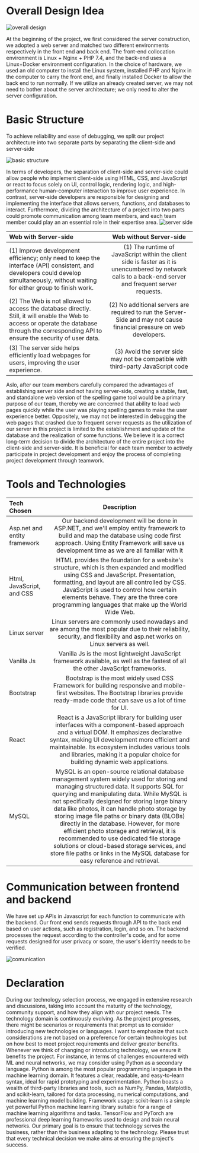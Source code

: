 # Overall Design Idea
![overall design](https://github.com/YifangMeng/Trust-Indicator/assets/141119645/20de9545-37c9-4b7a-adc4-67899f3e2b06)

At the beginning of the project, we first considered the server construction, we adopted
a web server and matched two different environments respectively in the front end and
back end. The front-end collocation environment is Linux + Nginx + PHP 7.4, and the
back-end uses a Linux+Docker environment configuration. In the choice of hardware, we
used an old computer to install the Linux system, installed PHP and Nginx in the
computer to carry the front end, and finally installed Docker to allow the back end to run
normally. If we utilize an already created server, we may not need to bother about the server architecture; we only need to alter the server configuration.

# Basic Structure
To achieve reliability and ease of debugging, we split our project architecture into two
separate parts by separating the client-side and server-side

![basic structure](https://github.com/YifangMeng/Trust-Indicator/assets/141119645/bd4d63ac-b25e-42ec-822b-55052eea97fc)

In terms of developers, the separation of client-side and server-side could allow people
who implement client-side using HTML, CSS, and JavaScript or react to focus solely on UI,
control logic, rendering logic, and high-performance human-computer interaction to
improve user experience. In contrast, server-side developers are responsible for
designing and implementing the interface that allows servers, functions, and databases
to interact. Furthermore, dividing the architecture of a project into two parts could
promote communication among team members, and each team member could play an
an essential role in their expertise area.
![server side](https://github.com/YifangMeng/Trust-Indicator/assets/141119645/d3c61046-e521-4192-b00d-683047b7d5e2)

|  Web with Server-side  |      Web without Server-side     |    
|:---------|:------------:|
|(1) Improve development efficiency; only need to keep the interface (API) consistent, and developers could develop simultaneously, without waiting for either group to finish work. |(1) The runtime of JavaScript within the client side is faster as it is unencumbered by network calls to a back-end server and frequent server requests.|                 
|(2) The Web is not allowed to access the database directly. Still, it will enable the Web to access or operate the database through the corresponding API to ensure the security of user data.|(2) No additional servers are required to run the Server-Side and may not cause financial pressure on web developers.|                    
|(3) The server side helps efficiently load webpages for users, improving the user experience. |(3) Avoid the server side may not be compatible with third-party JavaScript code|       

Aslo, after our team members carefully compared the advantages of establishing server
side and not having server-side, creating a stable, fast, and standalone web version of
the spelling game tool would be a primary purpose of our team, thereby we are
concerned that ability to load web pages quickly while the user was playing spelling
games to make the user experience better. Oppositely, we may not be interested in debugging the web pages that crashed due to frequent server requests as the utilization
of our server in this project is limited to the establishment and update of the database
and the realization of some functions.
We believe it is a correct long-term decision to divide the architecture of the entire
project into the client-side and server-side. It is beneficial for each team member to
actively participate in project development and enjoy the process of completing project
development through teamwork.

# Tools and Technologies
|  Tech Chosen  |      Description     |    
|:---------|:------------:|
|Asp.net and entity framework|Our backend development will be done in ASP.NET, and we'll employ entity framework to build and map the database using code first approach. Using Entity Framework will save us development time as we are all familiar with it|                 
|Html, JavaScript, and CSS|HTML provides the foundation for a website's structure, which is then expanded and modified using CSS and JavaScript. Presentation, formatting, and layout are all controlled by CSS. JavaScript is used to control how certain elements behave. They are the three core programming languages that make up the World Wide Web.|                    
|Linux server |Linux servers are commonly used nowadays and are among the most popular due to their reliability, security, and flexibility and asp.net works on Linux servers as well.|      
|Vanilla Js |Vanilla Js is the most lightweight JavaScript framework available, as well as the fastest of all the other JavaScript frameworks.| 
|Bootstrap |Bootstrap is the most widely used CSS Framework for building responsive and mobile-first websites. The Bootstrap libraries provide ready-made code that can save us a lot of time for UI.| 
|React |React is a JavaScript library for building user interfaces with a component-based approach and a virtual DOM. It emphasizes declarative syntax, making UI development more efficient and maintainable. Its ecosystem includes various tools and libraries, making it a popular choice for building dynamic web applications.|
|MySQL |MySQL is an open-source relational database management system widely used for storing and managing structured data. It supports SQL for querying and manipulating data. While MySQL is not specifically designed for storing large binary data like photos, it can handle photo storage by storing image file paths or binary data (BLOBs) directly in the database. However, for more efficient photo storage and retrieval, it is recommended to use dedicated file storage solutions or cloud-based storage services, and store file paths or links in the MySQL database for easy reference and retrieval.|

# Communication between frontend and backend
We have set up APIs in Javascript for each function to communicate with the backend.
Our front end sends requests through API to the back end based on user actions, such
as registration, login, and so on. The backend processes the request according to the
controller's code, and for some requests designed for user privacy or score, the user's
identity needs to be verified. 

![comunication](https://github.com/YifangMeng/Trust-Indicator/assets/141119645/2c6f2518-5f13-4b15-b8c0-391011bd944c)

# Declaration
During our technology selection process, we engaged in extensive research and discussions, taking into account the maturity of the technology, community support, and how they align with our project needs. The technology domain is continuously evolving. As the project progresses, there might be scenarios or requirements that prompt us to consider introducing new technologies or languages. I want to emphasize that such considerations are not based on a preference for certain technologies but on how best to meet project requirements and deliver greater benefits. Whenever we think of changing or introducing technology, we ensure it benefits the project. For instance, in terms of challenges encountered with ML and neural networks, we may consider using Python as a secondary language. Python is among the most popular programming languages in the machine learning domain. It features a clear, readable, and easy-to-learn syntax, ideal for rapid prototyping and experimentation. Python boasts a wealth of third-party libraries and tools, such as NumPy, Pandas, Matplotlib, and scikit-learn, tailored for data processing, numerical computations, and machine learning model building. Framework usage: scikit-learn is a simple yet powerful Python machine learning library suitable for a range of machine learning algorithms and tasks. TensorFlow and PyTorch are professional deep learning frameworks used to design and train neural networks. Our primary goal is to ensure that technology serves the business, rather than the business adapting to the technology. Please trust that every technical decision we make aims at ensuring the project's success.







     
